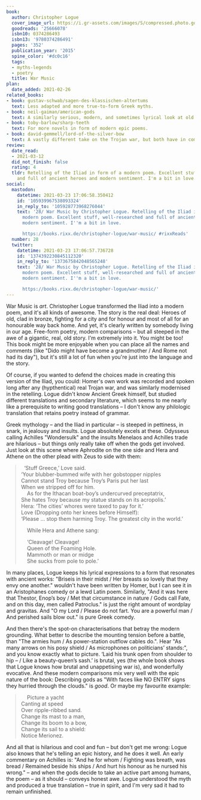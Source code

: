 ```yaml
---
book:
  author: Christopher Logue
  cover_image_url: https://i.gr-assets.com/images/S/compressed.photo.goodreads.com/books/1444635123l/25666078.jpg
  goodreads: '25666078'
  isbn10: 0374286493
  isbn13: '9780374286491'
  pages: '352'
  publication_year: '2015'
  spine_color: '#dc0c16'
  tags:
  - myths-legends
  - poetry
  title: War Music
plan:
  date_added: 2021-02-26
related_books:
- book: gustav-schwab/sagen-des-klassischen-altertums
  text: Less adapted and more true-to-form Greek myths.
- book: neil-gaiman/american-gods
  text: A similarly serious, modern, and sometimes lyrical look at old gods.
- book: toby-barlow/sharp-teeth
  text: For more novels in form of modern epic poems.
- book: david-gemmell/lord-of-the-silver-bow
  text: A vastly different take on the Trojan war, but both have in common that the authors had a strong vision and won't be held back by the original legend.
review:
  date_read:
  - 2021-03-12
  did_not_finish: false
  rating: 4
  tldr: Retelling of the Iliad in form of a modern poem. Excellent stuff, well-researched
    and full of ancient heroes and modern sentiment. I'm a bit in love.
social:
  mastodon:
    datetime: 2021-03-23 17:06:58.350412
    id: '105939967538093324'
    in_reply_to: '105928773968276044'
    text: '28/ War Music by Christopher Logue. Retelling of the Iliad in form of a
      modern poem. Excellent stuff, well-researched and full of ancient heroes and
      modern sentiment. I''m a bit in love.

      https://books.rixx.de/christopher-logue/war-music/ #rixxReads'
  number: 28
  twitter:
    datetime: 2021-03-23 17:06:57.736728
    id: '1374392230845112320'
    in_reply_to: '1373675842048565248'
    text: '28/ War Music by Christopher Logue. Retelling of the Iliad in form of a
      modern poem. Excellent stuff, well-researched and full of ancient heroes and
      modern sentiment. I''m a bit in love.

      https://books.rixx.de/christopher-logue/war-music/'
---
```


War Music is *art*. Christopher Logue transformed the Iliad into a modern poem, and it's all kinds of awesome. The story
is the real deal: Heroes of old, clad in bronze, fighting for a city and for honour and most of all for an honourable
way back home.  And yet, it's clearly written by somebody living in our age. Free-form poetry, modern comparisons – but
all steeped in the awe of a gigantic, real, old story. I'm extremely into it. You might be too! This book might be more
enjoyable when you can place all the names and comments (like "Dido might have become a grandmother / And Rome not had
its day"), but it's still a lot of fun when you're just into the language and the story.

Of course, if you wanted to defend the choices made in creating this version of the Iliad, you could: Homer's own work
was recorded and spoken long after any (hypthentical) real Trojan war, and was similarly modernised in the retelling.
Logue didn't know Ancient Greek himself, but studied different translations and secondary literature, which seems to me
nearly like a prerequisite to writing good translations – I don't know any philologic translation that retains poetry
instead of grammar.

Greek mythology – and the Iliad in particular – is steeped in pettiness, in snark, in jealousy and insults. Logue
absolutely excels at these. Odysseus calling Achilles "Wondersulk" and the insults Menelaos and Achilles trade are
hilarious – but things only really take off when the gods get involved. Just look at this scene where Aphrodite on the
one side and Hera and Athene on the other plead with Zeus to side with them:

<blockquote>

<p>  ‘Stuff Greece,’ Love said.<br>
‘Your blubber-bummed wife with her gobstopper nipples<br>
Cannot stand Troy because Troy’s Paris put her last<br>
When we stripped off for him.<br>
    As for the Ithacan boat-boy’s undercurved preceptatrix,<br>
She hates Troy because my statue stands on its acropolis.’<br>
Hera: ‘The cities’ whores were taxed to pay for it.’<br>
Love (Dropping onto her knees before Himself):<br>
‘Please … stop them harming Troy. The greatest city in the world.’</p>

<p>    While Hera and Athene sang:</p>

<p>    ‘Cleavage! Cleavage!<br>
    Queen of the Foaming Hole.<br>
    Mammoth or man or midge<br>
    She sucks from pole to pole.’</p>
</blockquote>

In many places, Logue keeps his lyrical expressions to a form that resonates with ancient works: "Briseis in their midst
/ Her breasts so lovely that they envy one another." wouldn't have been written by Homer, but I can see it in an
Aristophanes comedy or a lewd Latin poem. Similarly, "And it was here that Thestor, Enop’s boy / Met that circumstance
in nature / Gods call Fate, and on this day, men called Patroclus." is just the right amount of wordplay and gravitas.
And "O my Lord / Please do not fart. You are a powerful man / And perished sails blow out." is pure Greek comedy.

And then there's the spot-on characterisations that betray the modern grounding. What better to describe the mounting
tension before a battle, than "The armies hum / As power-station outflow cables do.".  Hear "As many arrows on his posy
shield / As microphones on politicians’ stands:", and you know exactly what to picture.  ‘Laid his trunk open from
shoulder to hip – / Like a beauty-queen’s sash.’ is brutal, yes (the whole book shows that Logue knows how brutal and
unappetising war is), and wonderfully evocative.  And these modern comparisons mix very well with the epic nature of the
book: Describing gods as "With faces like NO ENTRY signs they hurried through the clouds." is *good*. Or maybe my
favourite example:

<blockquote>
    Picture a yacht<br>
    Canting at speed<br>
    Over ripple-ribbed sand.<br>
    Change its mast to a man,<br>
    Change its boom to a bow,<br>
    Change its sail to a shield:<br>
    Notice Merionez.
</blockquote>

And all that is hilarious and cool and fun – but don't get me wrong: Logue also knows that he's telling an epic history,
and he does it well.  An early commentary on Achilles is: "And he for whom / Fighting was breath, was bread / Remained
beside his ships / And hurt his honour as he nursed his wrong." – and when the gods decide to take an active part among
humans, the poem – as it should – conveys honest awe. Logue understood the myth and produced a true translation – true
in spirit, and I'm very sad it had to remain unfinished.
